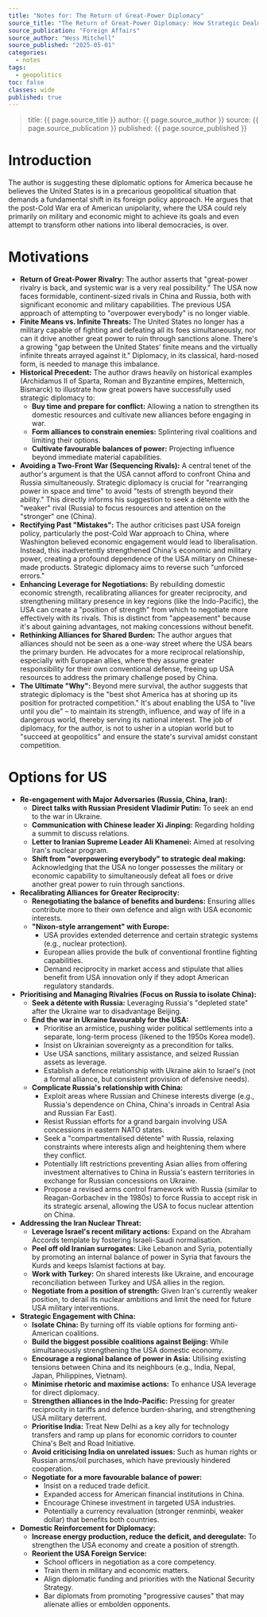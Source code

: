 ```yaml
---
title: "Notes for: The Return of Great-Power Diplomacy"
source_title: "The Return of Great-Power Diplomacy: How Strategic Dealmaking Can Fortify American Power"
source_publication: "Foreign Affairs"
source_author: "Wess Mitchell"
source_published: "2025-05-01"
categories:
  - notes
tags:
  - geopolitics
toc: false
classes: wide
published: true
---
```


> title: {{ page.source_title }}
> author: {{ page.source_author }}
> source: {{ page.source_publication }}
> published: {{ page.source_published }}

# Introduction

The author is suggesting these diplomatic options for America because he believes the United States is in a precarious geopolitical situation that demands a fundamental shift in its foreign policy approach.
He argues that the post-Cold War era of American unipolarity, where the USA could rely primarily on military and economic might to achieve its goals and even attempt to transform other nations into liberal democracies, is over.

# Motivations

- **Return of Great-Power Rivalry:** The author asserts that "great-power rivalry is back, and systemic war is a very real possibility." The USA now faces formidable, continent-sized rivals in China and Russia, both with significant economic and military capabilities. The previous USA approach of attempting to "overpower everybody" is no longer viable.
- **Finite Means vs. Infinite Threats:** The United States no longer has a military capable of fighting and defeating all its foes simultaneously, nor can it drive another great power to ruin through sanctions alone. There's a growing "gap between the United States’ finite means and the virtually infinite threats arrayed against it." Diplomacy, in its classical, hard-nosed form, is needed to manage this imbalance.
- **Historical Precedent:** The author draws heavily on historical examples (Archidamus II of Sparta, Roman and Byzantine empires, Metternich, Bismarck) to illustrate how great powers have successfully used strategic diplomacy to:
	- **Buy time and prepare for conflict:** Allowing a nation to strengthen its domestic resources and cultivate new alliances before engaging in war.
	- **Form alliances to constrain enemies:** Splintering rival coalitions and limiting their options.
	- **Cultivate favourable balances of power:** Projecting influence beyond immediate material capabilities.
- **Avoiding a Two-Front War (Sequencing Rivals):** A central tenet of the author's argument is that the USA cannot afford to confront China and Russia simultaneously. Strategic diplomacy is crucial for "rearranging power in space and time" to avoid "tests of strength beyond their ability." This directly informs his suggestion to seek a détente with the "weaker" rival (Russia) to focus resources and attention on the "stronger" one (China).
- **Rectifying Past "Mistakes":** The author criticises past USA foreign policy, particularly the post-Cold War approach to China, where Washington believed economic engagement would lead to liberalisation. Instead, this inadvertently strengthened China's economic and military power, creating a profound dependence of the USA military on Chinese-made products. Strategic diplomacy aims to reverse such "unforced errors."
- **Enhancing Leverage for Negotiations:** By rebuilding domestic economic strength, recalibrating alliances for greater reciprocity, and strengthening military presence in key regions (like the Indo-Pacific), the USA can create a "position of strength" from which to negotiate more effectively with its rivals. This is distinct from "appeasement" because it's about gaining advantages, not making concessions without benefit.
- **Rethinking Alliances for Shared Burden:** The author argues that alliances should not be seen as a one-way street where the USA bears the primary burden. He advocates for a more reciprocal relationship, especially with European allies, where they assume greater responsibility for their own conventional defense, freeing up USA resources to address the primary challenge posed by China.
- **The Ultimate "Why":** Beyond mere survival, the author suggests that strategic diplomacy is the "best shot America has at shoring up its position for protracted competition." It's about enabling the USA to "live until you die" – to maintain its strength, influence, and way of life in a dangerous world, thereby serving its national interest. The job of diplomacy, for the author, is not to usher in a utopian world but to "succeed at geopolitics" and ensure the state's survival amidst constant competition.

# Options for US

- **Re-engagement with Major Adversaries (Russia, China, Iran):**
	- **Direct talks with Russian President Vladimir Putin:** To seek an end to the war in Ukraine.
	- **Communication with Chinese leader Xi Jinping:** Regarding holding a summit to discuss relations.
	- **Letter to Iranian Supreme Leader Ali Khamenei:** Aimed at resolving Iran's nuclear program.
	- **Shift from "overpowering everybody" to strategic deal making:** Acknowledging that the USA no longer possesses the military or economic capability to simultaneously defeat all foes or drive another great power to ruin through sanctions.
- **Recalibrating Alliances for Greater Reciprocity:**
	- **Renegotiating the balance of benefits and burdens:** Ensuring allies contribute more to their own defence and align with USA economic interests.
	- **"Nixon-style arrangement" with Europe:**
		- USA provides extended deterrence and certain strategic systems (e.g., nuclear protection).
		- European allies provide the bulk of conventional frontline fighting capabilities.
		- Demand reciprocity in market access and stipulate that allies benefit from USA innovation only if they adopt American regulatory standards.
- **Prioritising and Managing Rivalries (Focus on Russia to isolate China):**
	- **Seek a détente with Russia:** Leveraging Russia's "depleted state" after the Ukraine war to disadvantage Beijing.
	- **End the war in Ukraine favourably for the USA:**
		- Prioritise an armistice, pushing wider political settlements into a separate, long-term process (likened to the 1950s Korea model).
		- Insist on Ukrainian sovereignty as a precondition for talks.
		- Use USA sanctions, military assistance, and seized Russian assets as leverage.
		- Establish a defence relationship with Ukraine akin to Israel's (not a formal alliance, but consistent provision of defensive needs).
	- **Complicate Russia's relationship with China:**
		- Exploit areas where Russian and Chinese interests diverge (e.g., Russia's dependence on China, China's inroads in Central Asia and Russian Far East).
		- Resist Russian efforts for a grand bargain involving USA concessions in eastern NATO states.
		- Seek a "compartmentalised détente" with Russia, relaxing constraints where interests align and heightening them where they conflict.            
		- Potentially lift restrictions preventing Asian allies from offering investment alternatives to China in Russia's eastern territories in exchange for Russian concessions on Ukraine.
		- Propose a revised arms control framework with Russia (similar to Reagan-Gorbachev in the 1980s) to force Russia to accept risk in its strategic arsenal, allowing the USA to focus nuclear attention on China.
- **Addressing the Iran Nuclear Threat:**
	- **Leverage Israel's recent military actions:** Expand on the Abraham Accords template by fostering Israeli-Saudi normalisation.
	- **Peel off old Iranian surrogates:** Like Lebanon and Syria, potentially by promoting an internal balance of power in Syria that favours the Kurds and keeps Islamist factions at bay.
	- **Work with Turkey:** On shared interests like Ukraine, and encourage reconciliation between Turkey and USA allies in the region.
	- **Negotiate from a position of strength:** Given Iran's currently weaker position, to derail its nuclear ambitions and limit the need for future USA military interventions.
- **Strategic Engagement with China:**
	- **Isolate China:** By turning off its viable options for forming anti-American coalitions.
	- **Build the biggest possible coalitions against Beijing:** While simultaneously strengthening the USA domestic economy.
	- **Encourage a regional balance of power in Asia:** Utilising existing tensions between China and its neighbours (e.g., India, Nepal, Japan, Philippines, Vietnam).
	- **Minimise rhetoric and maximise actions:** To enhance USA leverage for direct diplomacy.
	- **Strengthen alliances in the Indo-Pacific:** Pressing for greater reciprocity in tariffs and defence burden-sharing, and strengthening USA military deterrent.
	- **Prioritise India:** Treat New Delhi as a key ally for technology transfers and ramp up plans for economic corridors to counter China's Belt and Road Initiative.
	- **Avoid criticising India on unrelated issues:** Such as human rights or Russian arms/oil purchases, which have previously hindered cooperation.
	- **Negotiate for a more favourable balance of power:**
		- Insist on a reduced trade deficit.
		- Expanded access for American financial institutions in China.
		- Encourage Chinese investment in targeted USA industries.
		- Potentially a currency revaluation (stronger renminbi, weaker dollar) that benefits both countries.
- **Domestic Reinforcement for Diplomacy:**
	- **Increase energy production, reduce the deficit, and deregulate:** To strengthen the USA economy and create a position of strength.
	- **Reorient the USA Foreign Service:**
		- School officers in negotiation as a core competency.
		- Train them in military and economic matters.
		- Align diplomatic funding and priorities with the National Security Strategy.
		- Bar diplomats from promoting "progressive causes" that may alienate allies or embolden opponents.
